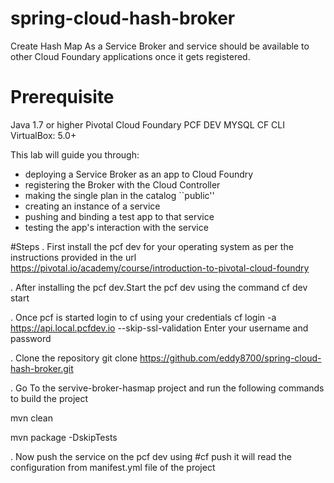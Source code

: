 # spring-cloud-hash-broker

Create Hash Map As a Service Broker and service should be available to other Cloud Foundary applications once it gets registered.

# Prerequisite
Java 1.7 or higher
Pivotal Cloud Foundary PCF DEV
MYSQL 
CF CLI
VirtualBox: 5.0+


This lab will guide you through:

* deploying a Service Broker as an app to Cloud Foundry
* registering the Broker with the Cloud Controller
* making the single plan in the catalog ``public''
* creating an instance of a service
* pushing and binding a test app to that service
* testing the app's interaction with the service

#Steps
. First install the pcf dev for your operating system as per the instructions provided in the url 
https://pivotal.io/academy/course/introduction-to-pivotal-cloud-foundry

. After installing the pcf dev.Start the pcf dev using the command
cf dev start

. Once pcf is started login to cf using your credentials
cf login -a https://api.local.pcfdev.io --skip-ssl-validation
Enter your username and password

. Clone the repository git clone https://github.com/eddy8700/spring-cloud-hash-broker.git

. Go To the servive-broker-hasmap project and run the following commands to build the project

mvn clean

mvn package -DskipTests

. Now push the service on the pcf dev using #cf push
it will read the configuration from manifest.yml file of the project






